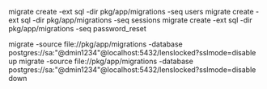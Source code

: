 migrate create -ext sql -dir pkg/app/migrations -seq users
migrate create -ext sql -dir pkg/app/migrations -seq sessions
migrate create -ext sql -dir pkg/app/migrations -seq password_reset

migrate -source file://pkg/app/migrations -database postgres://sa:"@dmin1234"@localhost:5432/lenslocked?sslmode=disable up
migrate -source file://pkg/app/migrations -database postgres://sa:"@dmin1234"@localhost:5432/lenslocked?sslmode=disable down
